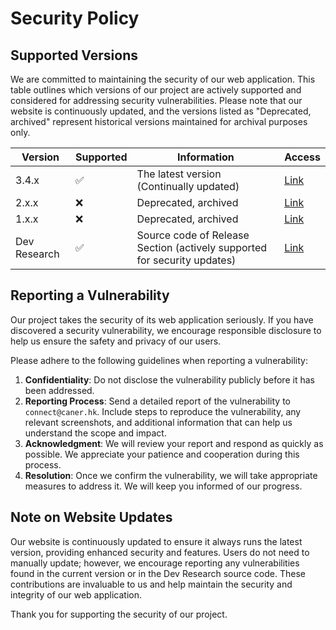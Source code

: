 # Security Policy

## Supported Versions

We are committed to maintaining the security of our web application. This table outlines which versions of our project are actively supported and considered for addressing security vulnerabilities. Please note that our website is continuously updated, and the versions listed as "Deprecated, archived" represent historical versions maintained for archival purposes only.

| Version        | Supported          | Information                         | Access |
| -------------- | ------------------ | ----------------------------------- | --------|
| 3.4.x          | :white_check_mark: | The latest version (Continually updated) |[Link](https://weather.caner.hk) |
| 2.x.x          | :x:                | Deprecated, archived                | [Link](https://weather.caner.hk/archive/v2) |
| 1.x.x          | :x:                | Deprecated, archived                | [Link](https://weather.caner.hk/archive/v1) |
| Dev Research   | :white_check_mark: | Source code of Release Section (actively supported for security updates) |[Link](https://github.com/Caner-HK/CWC-Caner-Weather-Channel/releases/tag/Developer_Research) |

## Reporting a Vulnerability

Our project takes the security of its web application seriously. If you have discovered a security vulnerability, we encourage responsible disclosure to help us ensure the safety and privacy of our users.

Please adhere to the following guidelines when reporting a vulnerability:

1. **Confidentiality**: Do not disclose the vulnerability publicly before it has been addressed.
2. **Reporting Process**: Send a detailed report of the vulnerability to `connect@caner.hk`. Include steps to reproduce the vulnerability, any relevant screenshots, and additional information that can help us understand the scope and impact.
3. **Acknowledgment**: We will review your report and respond as quickly as possible. We appreciate your patience and cooperation during this process.
4. **Resolution**: Once we confirm the vulnerability, we will take appropriate measures to address it. We will keep you informed of our progress.

## Note on Website Updates

Our website is continuously updated to ensure it always runs the latest version, providing enhanced security and features. Users do not need to manually update; however, we encourage reporting any vulnerabilities found in the current version or in the Dev Research source code. These contributions are invaluable to us and help maintain the security and integrity of our web application.

Thank you for supporting the security of our project.
